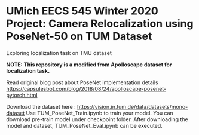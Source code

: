 # UMich EECS 545 Winter 2020 Project: Camera Relocalization using PoseNet-50 on TUM Dataset
Exploring localization task on TMU dataset

__NOTE: This repository is a modified from Apolloscape dataset for localization task.__

Read original blog post about PoseNet implementation details https://capsulesbot.com/blog/2018/08/24/apolloscape-posenet-pytorch.html

Download the dataset here : https://vision.in.tum.de/data/datasets/mono-dataset
Use TUM_PoseNet_Train.ipynb to train your model. You can download pre-train model under checkpoint folder.
After downloading the model and dataset, TUM_PoseNet_Eval.ipynb can be executed.

